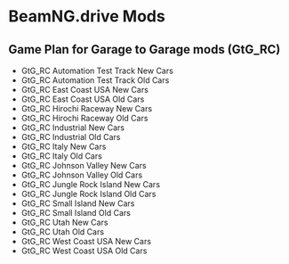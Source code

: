 # BeamNG.drive Mods

## Game Plan for Garage to Garage mods (GtG_RC)

* GtG_RC Automation Test Track New Cars
* GtG_RC Automation Test Track Old Cars
* GtG_RC East Coast USA New Cars
* GtG_RC East Coast USA Old Cars
* GtG_RC Hirochi Raceway New Cars
* GtG_RC Hirochi Raceway Old Cars
* GtG_RC Industrial New Cars
* GtG_RC Industrial Old Cars
* GtG_RC Italy New Cars
* GtG_RC Italy Old Cars
* GtG_RC Johnson Valley New Cars
* GtG_RC Johnson Valley Old Cars
* GtG_RC Jungle Rock Island New Cars
* GtG_RC Jungle Rock Island Old Cars
* GtG_RC Small Island New Cars
* GtG_RC Small Island Old Cars
* GtG_RC Utah New Cars
* GtG_RC Utah Old Cars
* GtG_RC West Coast USA New Cars
* GtG_RC West Coast USA Old Cars
